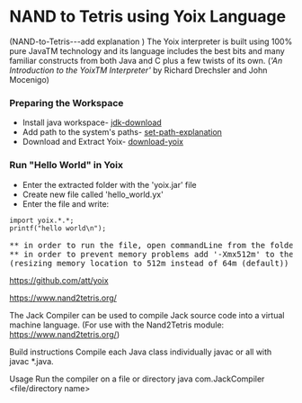 # NAND to Tetris using Yoix Language

(NAND-to-Tetris---add explanation )
The Yoix interpreter is built using 100% pure JavaTM technology and its language includes the
best bits and many familiar constructs from both Java and C plus a few twists of its own.
(<cite>'An Introduction to the YoixTM Interpreter'</cite> by Richard Drechsler and John Mocenigo)


### Preparing the Workspace
* Install java workspace- [jdk-download](https://www.oracle.com/java/technologies/javase/javase-jdk8-downloads.html)
* Add path to the system's paths- [set-path-explanation ](https://www.computerhope.com/issues/ch000549.htm)
* Download and Extract Yoix- [download-yoix](https://github.com/att/yoix)

### Run "Hello World" in Yoix
* Enter the extracted folder with the 'yoix.jar' file
* Create new file called 'hello_world.yx'
* Enter the file and write: 

```md
import yoix.*.*;
printf("hello world\n"); 
```


<pre>
** in order to run the file, open commandLine from the folder and write: <b> java  -jar  yoix.jar  hello_world.yx </b> 
** in order to prevent memory problems add '-Xmx512m' to the line above. 
(resizing memory location to 512m instead of 64m (default))
</pre>

https://github.com/att/yoix

https://www.nand2tetris.org/

The Jack Compiler can be used to compile Jack source code into a virtual machine language. (For use with the Nand2Tetris module: https://www.nand2tetris.org/)

Build instructions
Compile each Java class individually javac <javaclass> or all with javac *.java.

Usage
Run the compiler on a file or directory java com.JackCompiler <file/directory name>
  
  
  

  
